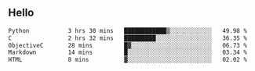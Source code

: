 ## Hello
<!--START_SECTION:waka-->

```txt
Python           3 hrs 30 mins   ████████████▒░░░░░░░░░░░░   49.98 %
C                2 hrs 32 mins   █████████░░░░░░░░░░░░░░░░   36.35 %
ObjectiveC       28 mins         █▓░░░░░░░░░░░░░░░░░░░░░░░   06.73 %
Markdown         14 mins         █░░░░░░░░░░░░░░░░░░░░░░░░   03.34 %
HTML             8 mins          ▓░░░░░░░░░░░░░░░░░░░░░░░░   02.02 %
```

<!--END_SECTION:waka-->
